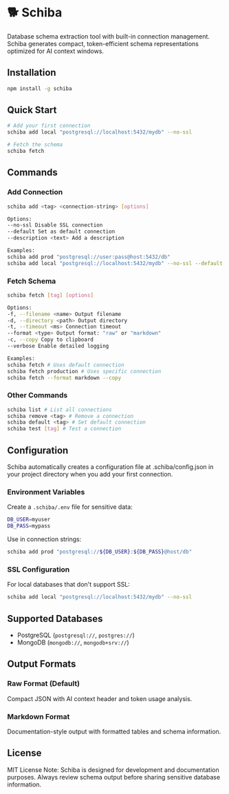 # 🐕 Schiba

Database schema extraction tool with built-in connection management. Schiba generates compact, token-efficient schema representations optimized for AI context windows.

## Installation

```bash
npm install -g schiba
```

## Quick Start

```bash
# Add your first connection
schiba add local "postgresql://localhost:5432/mydb" --no-ssl

# Fetch the schema
schiba fetch
```

## Commands

### Add Connection

```bash
schiba add <tag> <connection-string> [options]

Options:
--no-ssl Disable SSL connection
--default Set as default connection
--description <text> Add a description

Examples:
schiba add prod "postgresql://user:pass@host:5432/db"
schiba add local "postgresql://localhost:5432/mydb" --no-ssl --default
```

### Fetch Schema

```bash
schiba fetch [tag] [options]

Options:
-f, --filename <name> Output filename
-d, --directory <path> Output directory
-t, --timeout <ms> Connection timeout
--format <type> Output format: "raw" or "markdown"
-c, --copy Copy to clipboard
--verbose Enable detailed logging

Examples:
schiba fetch # Uses default connection
schiba fetch production # Uses specific connection
schiba fetch --format markdown --copy
```

### Other Commands

```bash
schiba list # List all connections
schiba remove <tag> # Remove a connection
schiba default <tag> # Set default connection
schiba test [tag] # Test a connection
```

## Configuration

Schiba automatically creates a configuration file at .schiba/config.json in your project directory when you add your first connection.

### Environment Variables

Create a `.schiba/.env` file for sensitive data:

```bash
DB_USER=myuser
DB_PASS=mypass
```

Use in connection strings:

```bash
schiba add prod "postgresql://${DB_USER}:${DB_PASS}@host/db"
```

### SSL Configuration

For local databases that don't support SSL:

```bash
schiba add local "postgresql://localhost:5432/mydb" --no-ssl
```

## Supported Databases

- PostgreSQL (`postgresql://`, `postgres://`)
- MongoDB (`mongodb://`, `mongodb+srv://`)

## Output Formats

### Raw Format (Default)

Compact JSON with AI context header and token usage analysis.

### Markdown Format

Documentation-style output with formatted tables and schema information.

## License

MIT License
Note: Schiba is designed for development and documentation purposes. Always review schema output before sharing sensitive database information.
